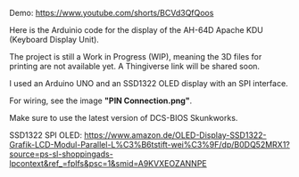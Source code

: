 Demo: https://www.youtube.com/shorts/BCVd3QfQoos

Here is the Arduinio code for the display of the AH-64D Apache KDU (Keyboard Display Unit).<br/>

The project is still a Work in Progress (WIP), meaning the 3D files for printing are not available yet. A Thingiverse link will be shared soon.

I used an Arduino UNO and an SSD1322 OLED display with an SPI interface.

For wiring, see the image **"PIN Connection.png"**.

Make sure to use the latest version of DCS-BIOS Skunkworks.


SSD1322 SPI OLED: https://www.amazon.de/OLED-Display-SSD1322-Grafik-LCD-Modul-Parallel-L%C3%B6tstift-wei%C3%9F/dp/B0DQ52MRX1?source=ps-sl-shoppingads-lpcontext&ref_=fplfs&psc=1&smid=A9KVXEOZANNPE
